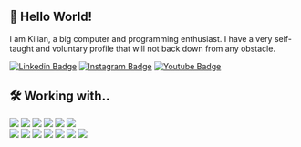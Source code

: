 ## 👋 Hello World!
I am Kilian, a big computer and programming enthusiast. I have a very self-taught and voluntary profile that will not back down from any obstacle.

[![Linkedin Badge](https://img.shields.io/badge/-Kilian_LE_DU_-blue?style=flat-square&logo=Linkedin&logoColor=white&link=https://www.linkedin.com/in/ledu-kilian/)](https://www.linkedin.com/in/ledu-kilian/)
[![Instagram Badge](https://img.shields.io/badge/-kilian_ld_-purple?style=flat-square&logo=instagram&logoColor=white&link=https://www.instagram.com/kilian_ld_/)](https://www.instagram.com/kilian_ld_/)
[![Youtube Badge](https://img.shields.io/badge/-www.ledukilian.fr-darkred?style=flat-square&logo=code&logoColor=white&link=https://www.ledukilian.fr)](https://www.ledukilian.fr)


##  🛠️ Working with..
![](https://img.shields.io/badge/HTML-informational?style=flat&logo=html5&logoColor=ColorName&color=black)
![](https://img.shields.io/badge/CSS-informational?style=flat&logo=css3&logoColor=ColorName&color=black)
![](https://img.shields.io/badge/JavaScript-informational?style=flat&logo=JavaScript&logoColor=ColorName&color=black)
![](https://img.shields.io/badge/JQuery-informational?style=flat&logo=jquery&logoColor=ColorName&color=black)
![](https://img.shields.io/badge/Bootstrap-informational?style=flat&logo=bootstrap&logoColor=ColorName&color=black)
![](https://img.shields.io/badge/Wordpress-informational?style=flat&logo=wordpress&logoColor=ColorName&color=black)
<br>
![](https://img.shields.io/badge/Symfony-informational?style=flat&logo=symfony&logoColor=ColorName&color=black)
![](https://img.shields.io/badge/PHP-informational?style=flat&logo=php&logoColor=ColorName&color=black)
![](https://img.shields.io/badge/MySQL-informational?style=flat&logo=mysql&logoColor=ColorName&color=black)
![](https://img.shields.io/badge/PostgreSQL-informational?style=flat&logo=postgresql&logoColor=ColorName&color=black)
![](https://img.shields.io/badge/Git-informational?style=flat&logo=git&logoColor=ColorName&color=black)
![](https://img.shields.io/badge/GitLab-informational?style=flat&logo=gitlab&logoColor=ColorName&color=black)
![](https://img.shields.io/badge/GitHub-informational?style=flat&logo=github&logoColor=ColorName&color=black)
